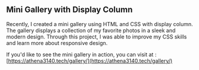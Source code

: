 ## **Mini Gallery with Display Column**
Recently, I created a mini gallery using HTML and CSS with display column. The gallery displays a collection of my favorite photos in a sleek and modern design. Through this project, I was able to improve my CSS skills and learn more about responsive design.

If you'd like to see the mini gallery in action, you can visit at : [https://athena3140.tech/gallery/](https://athena3140.tech/gallery/)
